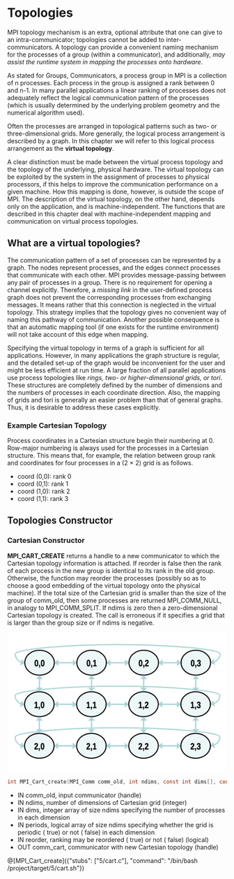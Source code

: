 # Topologies

MPI topology mechanism is an extra, optional attribute that one can give to an intra-communicator; topologies cannot be added to inter-communicators. A topology can provide a convenient naming mechanism for the processes of a group (within a communicator), and additionally, _may assist the runtime system in mapping the processes onto hardware_.

As stated for Groups, Communicators, a process group in MPI is a collection of n processes. Each process in the group is assigned a rank between 0 and n-1. In many parallel applications a linear ranking of processes does not adequately reflect the logical communication pattern of the processes (which is usually determined by the underlying problem geometry and the numerical algorithm used). 

Often the processes are arranged in topological patterns such as two- or three-dimensional grids. More generally, the logical process arrangement is described by a graph. In this chapter we will refer to this logical process arrangement as the **virtual topology**.

A clear distinction must be made between the virtual process topology and the topology of the underlying, physical hardware. The virtual topology can be exploited by the system in the assignment of processes to physical processors, if this helps to improve the communication performance on a given machine. How this mapping is done, however, is outside the scope of MPI. The description of the virtual topology, on the other hand, depends only on the application, and is machine-independent. The functions that are described in this chapter deal with machine-independent mapping and communication on virtual process topologies.

## What are a virtual topologies?

The communication pattern of a set of processes can be represented by a graph. The nodes represent processes, and the edges connect processes that communicate with each other. MPI provides message-passing between any pair of processes in a group. There is no requirement for opening a channel explicitly. Therefore, a _missing link_ in the user-defined process graph does not prevent the corresponding processes from exchanging messages. It means rather that this connection is neglected in the virtual topology. This strategy implies that the topology gives no convenient way of naming this pathway of communication. Another possible consequence is that an automatic mapping tool (if one exists for the runtime environment) will not take account of this edge when mapping.

Specifying the virtual topology in terms of a graph is sufficient for all applications. However, in many applications the graph structure is regular, and the detailed set-up of the graph would be inconvenient for the user and might be less efficient at run time. A large fraction of all parallel applications use process topologies like _rings, two- or higher-dimensional grids, or tori_. These structures are completely defined by the number of dimensions and the numbers of processes in each coordinate direction. Also, the mapping of grids and tori is generally an easier problem than that of general graphs. Thus, it is desirable to address these cases explicitly.

### Example Cartesian Topology

Process coordinates in a Cartesian structure begin their numbering at 0. Row-major numbering is always used for the processes in a Cartesian structure. This means that, for example, the relation between group rank and coordinates for four processes in a (2 × 2) grid is as follows.

- coord (0,0):	rank 0
- coord (0,1):	rank 1
- coord (1,0):	rank 2
- coord (1,1):	rank 3

## Topologies Constructor

### Cartesian Constructor


**MPI_CART_CREATE**  returns a handle to a new communicator to which the Cartesian topology information is attached. If reorder is false then the rank of each process in the new group is identical to its rank in the old group. Otherwise, the function may reorder the processes (possibly so as to choose a good embedding of the virtual topology onto the physical machine). If the total size of the Cartesian grid is smaller than the size of the group of comm_old, then some processes are returned MPI_COMM_NULL, in analogy to MPI_COMM_SPLIT. If ndims is zero then a zero-dimensional Cartesian topology is created. The call is erroneous if it specifies a grid that is larger than the group size or if ndims is negative.


![Cartesian](/img/cartesian.png)

```c
int MPI_Cart_create(MPI_Comm comm_old, int ndims, const int dims[], const int periods[], int reorder, MPI_Comm *comm_cart)
```
- IN comm_old,	input communicator (handle)
- IN ndims,	number of dimensions of Cartesian grid (integer)
- IN dims,	integer array of size ndims specifying the number of processes in each dimension
- IN periods,	logical array of size ndims specifying whether the grid is periodic ( true) or not ( false) in each dimension
- IN reorder,	ranking may be reordered ( true) or not ( false) (logical)
- OUT comm_cart, communicator with new Cartesian topology (handle)


@[MPI_Cart_create]({"stubs": ["5/cart.c"], "command": "/bin/bash /project/target/5/cart.sh"})

